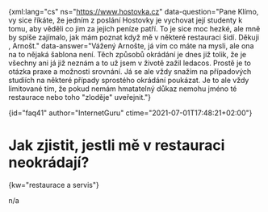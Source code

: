 
{xml:lang="cs" ns="https://www.hostovka.cz" data-question="Pane Klímo, vy sice říkáte, že jedním z poslání Hostovky je vychovat její studenty k tomu, aby věděli co jim za jejich peníze patří. To je sice moc hezké, ale mně by spíše zajímalo, jak mám poznat když mě v některé restauraci šidí. Děkuji , Arnošt." data-answer="Vážený Arnošte, já vím co máte na mysli, ale ona na to nějaká šablona není. Těch způsobů okrádání je dnes již tolik, že je všechny ani já již neznám a to už jsem v životě zažil ledacos. Prostě je to otázka praxe a možnosti srovnání. Já se ale vždy snažím na případových studiích na některé případy sprostého okrádání poukázat. Je to ale vždy limitované tím, že pokud nemám hmatatelný důkaz nemohu jméno té restaurace nebo toho "zloděje" uveřejnit."}

{id="faq41" author="InternetGuru" ctime="2021-07-01T17:48:21+02:00"}

# Jak zjistit, jestli mě v restauraci neokrádají?

{kw="restaurace a servis"}

n/a


